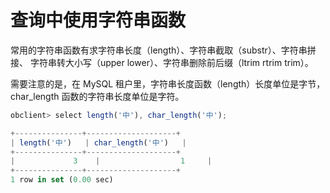 查询中使用字符串函数 
===============================



常用的字符串函数有求字符串长度（length）、字符串截取（substr）、字符串拼接、 字符串转大小写（upper lower）、字符串删除前后缀（ltrim rtrim trim）。

需要注意的是，在 MySQL 租户里，字符串长度函数（length）长度单位是字节，char_length 函数的字符串长度单位是字符。

```javascript
obclient> select length('中'), char_length('中');

+---------------+--------------------+
| length('中')   | char_length('中')   |
+---------------+--------------------+
|             3    |                  1     |
+---------------+--------------------+
1 row in set (0.00 sec)
```


